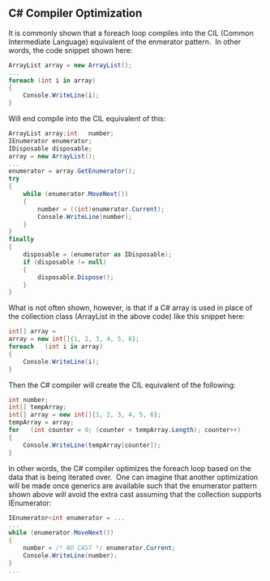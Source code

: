 ## C# Compiler Optimization

It is commonly shown that a foreach loop compiles into the CIL (Common Intermediate Language) equivalent of the enmerator pattern.  In other words, the code snippet shown here:

```csharp
ArrayList array = new ArrayList();
...
foreach (int i in array)
{
    Console.WriteLine(i);
}
```

Will end compile into the CIL equivalent of this:

```csharp
ArrayList array;int   number;
IEnumerator enumerator;
IDisposable disposable;
array = new ArrayList();
...
enumerator = array.GetEnumerator();
try
{
    while (enumerator.MoveNext())
    {
        number = ((int)enumerator.Current);
        Console.WriteLine(number);
    }
}
finally
{
    disposable = (enumerator as IDisposable);
    if (disposable != null)
    {
        disposable.Dispose();
    }
}
```

What is not often shown, however, is that if a C# array is used in place of the collection class (ArrayList in the above code) like this snippet here:

```csharp
int[] array =
array = new int[]{1, 2, 3, 4, 5, 6};
foreach   (int i in array)
{
    Console.WriteLine(i);
}
```
Then the C# compiler will create the CIL equivalent of the following:

```csharp
int number;
int[] tempArray;
int[] array = new int[]{1, 2, 3, 4, 5, 6};
tempArray = array;
for   (int counter = 0; (counter < tempArray.Length); counter++)
{
    Console.WriteLine(tempArray[counter]);
}
```

In other words, the C# compiler optimizes the foreach loop based on the data that is being iterated over.  One can imagine that another optimization will be made once generics are available such that the enumerator pattern shown above will avoid the extra cast assuming that the collection supports IEnumerator<T>:

```csharp
IEnumerator<int enumerator = ...
...
while (enumerator.MoveNext())
{
    number = /* NO CAST */ enumerator.Current;
    Console.WriteLine(number);
}
...
```

